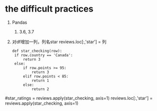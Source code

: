 # the difficult practices

1. Pandas
   1) 3.6, 3.7
  
2. 对df增加一列，列名star
   reviews.loc[:,'star'] = 列
   ```
   def star_checking(row):
    if row.country == 'Canada':
        return 3
    else:
        if row.points >= 95:
            return 3
        elif row.points < 85:
            return 1
        else:
            return 2     
  #star_ratings = reviews.apply(star_checking, axis=1)
  reviews.loc[:,'star'] = reviews.apply(star_checking, axis=1)
  ```
